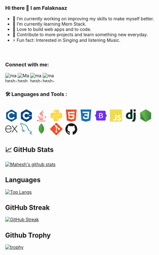 ### Hi there 👋 I am Falaknaaz



- 🔭 I’m currently working on improving my skills to make myself better.
- 🌱 I’m currently learning Mern Stack.
- 💖 Love to build web apps and to code. 
- 🥅 Contribute to more projects and learn something new everyday.
- ⚡ Fun fact: Interested in Singing and listening Music.

<br>
<h3 align="left">Connect with me:</h3>
<p align="left">
<a href="https://leetcode.com/Falaknaaz123/" target="blank"><img align="left" src="https://raw.githubusercontent.com/rahuldkjain/github-profile-readme-generator/master/src/images/icons/Social/leet-code.svg" alt="mahesh-bathina" height="30" width="40" /></a>
<a href="https://www.linkedin.com/in/falak-naaz-739946216/" target="blank"><img align="left" src="https://raw.githubusercontent.com/rahuldkjain/github-profile-readme-generator/master/src/images/icons/Social/linked-in-alt.svg" alt="Mahesh Bathina" height="30" width="40" /></a>  
<a href="https://www.hackerrank.com/" target="blank"><img align="left" src="https://raw.githubusercontent.com/rahuldkjain/github-profile-readme-generator/master/src/images/icons/Social/hackerrank.svg" alt="mahesh-bathina" height="30" width="40" /></a>
 <a href="https://www.codechef.com/users/" target="blank"><img align="left" src="https://cdn.jsdelivr.net/npm/simple-icons@3.1.0/icons/codechef.svg" alt="mahesh-bathina" height="30" width="40" /></a>
</p>
<br>
<br>

### :hammer_and_wrench: Languages and Tools :
<br>
<div>
  <img src="https://github.com/devicons/devicon/blob/master/icons/c/c-plain.svg" title="C" alt="C" width="40" height="40"/>&nbsp;
  <img src="https://github.com/devicons/devicon/blob/master/icons/cplusplus/cplusplus-plain.svg" title="Boot" alt="Boot" width="40" height="40"/>&nbsp;
  <img src="https://github.com/devicons/devicon/blob/master/icons/java/java-plain.svg" title="Boot" alt="Boot" width="40" height="40"/>&nbsp;
  <img src="https://github.com/devicons/devicon/blob/master/icons/python/python-plain.svg" title="Boot" alt="Boot" width="40" height="40"/>&nbsp;
  <img src="https://github.com/devicons/devicon/blob/master/icons/html5/html5-original.svg" title="Boot" alt="Boot" width="40" height="40"/>&nbsp;
  <img src="https://github.com/devicons/devicon/blob/master/icons/css3/css3-plain.svg" title="Boot" alt="Boot" width="40" height="40"/>&nbsp;
   <img src="https://github.com/devicons/devicon/blob/master/icons/bootstrap/bootstrap-plain.svg" title="Boot" alt="Boot" width="40" height="40"/>&nbsp;
  <img src="https://github.com/devicons/devicon/blob/master/icons/javascript/javascript-plain.svg" title="Boot" alt="Boot" width="40" height="40"/>&nbsp;
  <img src="https://github.com/devicons/devicon/blob/master/icons/django/django-plain.svg" title="Boot" alt="Boot" width="40" height="40"/>&nbsp;
  <img src="https://github.com/devicons/devicon/blob/master/icons/nodejs/nodejs-original.svg" title="Boot" alt="Boot" width="40" height="40"/>&nbsp;
  <img src="https://github.com/devicons/devicon/blob/master/icons/express/express-original.svg" title="Boot" alt="Boot" width="40" height="40"/>&nbsp;
  <img src="https://github.com/devicons/devicon/blob/master/icons/mysql/mysql-plain.svg" title="Boot" alt="Boot" width="40" height="40"/>&nbsp;
  <img src="https://github.com/devicons/devicon/blob/master/icons/mongodb/mongodb-original.svg" title="Boot" alt="Boot" width="40" height="40"/>&nbsp;
  <img src="https://github.com/devicons/devicon/blob/master/icons/git/git-original.svg" title="Boot" alt="Boot" width="40" height="40"/>&nbsp;
  <img src="https://github.com/devicons/devicon/blob/master/icons/github/github-original.svg" title="Boot" alt="Boot" width="40" height="40"/>&nbsp;
</div>

## 📈 GitHub Stats 

[![Mahesh's github stats](https://github-readme-stats-brundabharadwaj.vercel.app/api?username=Falaknaaz123&theme=radical)](https://github.com/Falaknaaz123)
## Languages
[![Top Langs](https://github-readme-stats.vercel.app/api/top-langs/?username=Falaknaaz123&show_icons=true&theme=tokyonight&card_width=100%)](https://github.com/Falaknaaz123)
## GitHub Streak
[![GitHub Streak](https://github-readme-streak-stats.herokuapp.com?user=Falaknaaz123&theme=radical&border_radius=5.5)](https://github.com/Falaknaaz123)

## Github Trophy
[![trophy](https://github-profile-trophy.vercel.app/?username=Falaknaaz123&theme=onedark)](https://github.com/Falaknaaz123)


